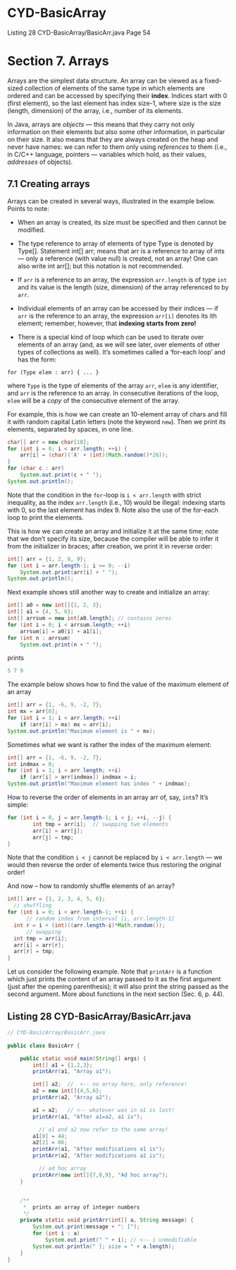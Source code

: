 # CYD-BasicArray
Listing 28 CYD-BasicArray/BasicArr.java Page 54

# Section 7. Arrays  

Arrays are the simplest data structure. An array can be viewed as a fixed-sized collection of elements of the same type in which elements are ordered and can be accessed by specifying their **index**. Indices start with 0 (first element), so the last element has
index size-1, where size is the size (length, dimension) of the array, i.e., number of its elements. 

In Java, arrays are _objects_ — this means that they carry not only information on their elements but also some other information, in particular on their size. It also means that they are always created on the heap and never have names: we can refer to them only using _references_ to them (i.e., in C/C++ language, pointers — variables which hold, as their values, _addresses_ of objects).  

## 7.1 Creating arrays  

Arrays can be created in several ways, illustrated in the example below. Points to note:  

* When an array is created, its size must be specified and then cannot be modified.  

* The type reference to array of elements of type Type is denoted by Type[]. Statement int[] arr; means that arr is a reference to array of ints — only a reference (with value null) is created, not an array! One can also write int arr[]; but this notation is not recommended.

* If `arr` is a reference to an array, the expression `arr.length` is of type `int` and its value is the length (size, dimension) of the array referenced to by `arr`.

* Individual elements of an array can be accessed by their indices — if `arr` is the reference to an array, the expression `arr[i]` denotes its ith element; remember, however, that **indexing starts from zero!**  

* There is a special kind of loop which can be used to iterate over elements of an array (and, as we will see later, over elements of other types of collections as well). It’s sometimes called a ‘for-each loop’ and has the form:  

`for (Type elem : arr) { ... }`  

where `Type` is the type of elements of the array `arr`, `elem` is any identifier, and `arr` is the reference to an array. In consecutive iterations of the loop, `elem` will be a _copy_ of the consecutive element of the array.  

For example, this is how we can create an 10-element array of chars and fill it with random capital Latin letters (note the keyword `new`). Then we print its elements, separated by spaces, in one line. 

```java
char[] arr = new char[10];
for (int i = 0; i < arr.length; ++i) {
    arr[i] = (char)('A' + (int)(Math.random()*26));
}
for (char c : arr)
    System.out.print(c + " ");
System.out.println();
```

Note that the condition in the `for`-loop is `i < arr.length` with strict inequality, as the index `arr.length` (i.e., 10) would be illegal: indexing starts with 0, so the last element has index 9. Note also the use of the for-each loop to print the elements.  

This is how we can create an array and initialize it at the same time; note that we don’t specify its size, because the compiler will be able to infer it from the initializer in braces; after creation, we print it in reverse order:  

```java
int[] arr = {1, 2, 8, 9};
for (int i = arr.length-1; i >= 0; --i)
    System.out.print(arr[i] + " ");
System.out.println();
```

Next example shows still another way to create and initialize an array:  

```java
int[] a0 = new int[]{1, 2, 3};
int[] a1 = {4, 5, 6};
int[] arrsum = new int[a0.length]; // contains zeros
for (int i = 0; i < arrsum.length; ++i)
    arrsum[i] = a0[i] + a1[i];
for (int n : arrsum)
    System.out.print(n + " ");
```

prints

```java
5 7 9
```

The example below shows how to find the value of the maximum element of an array  

```java
int[] arr = {1, -6, 9, -2, 7};
int mx = arr[0];
for (int i = 1; i < arr.length; ++i)
    if (arr[i] > mx) mx = arr[i];
System.out.println("Maximum element is " + mx);
```

Sometimes what we want is rather the index of the maximum element:  

```java
int[] arr = {1, -6, 9, -2, 7};
int indmax = 0;
for (int i = 1; i < arr.length; ++i)
    if (arr[i] > arr[indmax]) indmax = i;
System.out.println("Maximum element has index " + indmax);
```

How to reverse the order of elements in an array arr of, say, `int`s? It’s simple:  

```java
for (int i = 0, j = arr.length-1; i < j; ++i, --j) {
        int tmp = arr[i];  // swapping two elements
        arr[i] = arr[j];
        arr[j] = tmp;
}
```

Note that the condition `i < j` cannot be replaced by `i < arr.length` — we would then reverse the order of elements twice thus restoring the original order!  

And now – how to randomly shuffle elements of an array?  

```java
int[] arr = {1, 2, 3, 4, 5, 6};
  // shuffling
for (int i = 0; i < arr.length-1; ++i) {
      // random index from interval [i, arr.length-1]
  int r = i + (int)((arr.length-i)*Math.random());
      // swapping
  int tmp = arr[i];
  arr[i] = arr[r];
  arr[r] = tmp;
}
```

Let us consider the following example. Note that `printArr` is a function which just prints the content of an array passed to it as the first argument (just after the opening parenthesis); it will also print the string passed as the second argument. More about functions in the next section (Sec. 6, p. 44).  

## Listing 28 CYD-BasicArray/BasicArr.java

```java
// CYD-BasicArray/BasicArr.java
 
public class BasicArr {

    public static void main(String[] args) {
        int[] a1 = {1,2,3};
        printArr(a1, "Array a1");

        int[] a2;  //  <-- no array here, only reference!
        a2 = new int[]{4,5,6};
        printArr(a2, "Array a2");

        a1 = a2;   // <-- whatever was in a1 is lost!
        printArr(a1, "After a1=a2, a1 is");

          // a1 and a2 now refer to the same array!
        a1[0] = 44;
        a2[2] = 66;
        printArr(a1, "After modifications a1 is");
        printArr(a2, "After modifications a2 is");

          // ad hoc array
        printArr(new int[]{7,8,9}, "Ad hoc array");
    }


    /**
     *  prints an array of integer numbers
     */
    private static void printArr(int[] a, String message) {
        System.out.print(message + ": [");
        for (int i : a)
            System.out.print(" " + i); // <-- i unmodifiable
        System.out.println(" ]; size = " + a.length);
    }
}
```


